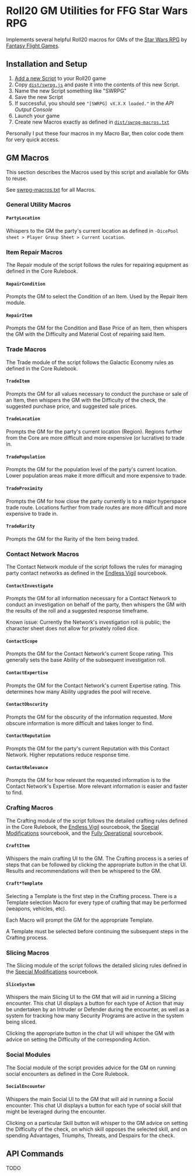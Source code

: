# Roll20 GM Utilities for FFG Star Wars RPG

Implements several helpful Roll20 macros for GMs of the
[Star Wars RPG](https://www.fantasyflightgames.com/en/products/#/universe/star-wars) by
[Fantasy Flight Games](https://www.fantasyflightgames.com/).

## Installation and Setup

1. [Add a new Script](https://wiki.roll20.net/API:Use_Guide) to your Roll20 game
1. Copy [`dist/swrpg.js`](dist/swrpg.js) and paste it into the contents of this new Script.
1. Name the new Script something like "SWRPG"
1. Save the new Script
1. If successful, you should see `"[SWRPG] vX.X.X loaded."` in the *API Output Console*
1. Launch your game
1. Create new Macros exactly as defined in [`dist/swrpg-macros.txt`](dist/swrpg-macros.txt)
        
Personally I put these four macros in my Macro Bar, then color code them for very quick access.

## GM Macros

This section describes the Macros used by this script and available for GMs to reuse.

See [swrpg-macros.txt](dist/swrpg-macros.txt) for all Macros.
 
### General Utility Macros

#### `PartyLocation`

Whispers to the GM the party's current location as defined in `-DicePool sheet > Player Group Sheet > Current Location`.

### Item Repair Macros

The Repair module of the script follows the rules for repairing equipment as defined in the Core Rulebook.

#### `RepairCondition`

Prompts the GM to select the Condition of an Item. Used by the Repair Item module.

#### `RepairItem`

Prompts the GM for the Condition and Base Price of an Item, then whispers the GM with the Difficulty and Material Cost
of repairing said Item.

### Trade Macros

The Trade module of the script follows the Galactic Economy rules as defined in the Core Rulebook.

#### `TradeItem`

Prompts the GM for all values necessary to conduct the purchase or sale of an Item, then whispers the GM with the
Difficulty of the check, the suggested purchase price, and suggested sale prices.

#### `TradeLocation`

Prompts the GM for the party's current location (Region). Regions further from the Core are more difficult and
more expensive (or lucrative) to trade in.

#### `TradePopulation`

Prompts the GM for the population level of the party's current location. Lower population areas make it more difficult
and more expensive to trade.

#### `TradeProximity`

Prompts the GM for how close the party currently is to a major hyperspace trade route. Locations further from trade
routes are more difficult and more expensive to trade in.

#### `TradeRarity`

Prompts the GM for the Rarity of the Item being traded.

### Contact Network Macros

The Contact Network module of the script follows the rules for managing party contact networks as defined in
the [Endless Vigil](https://www.fantasyflightgames.com/en/products/star-wars-force-and-destiny/products/endless-vigil/)
sourcebook.

#### `ContactInvestigate`

Prompts the GM for all information necessary for a Contact Network to conduct an investigation on behalf of the party,
then whispers the GM with the results of the roll and a suggested response timeframe.

Known issue: Currently the Network's investigation roll is public; the character sheet does not allow for privately
rolled dice.

#### `ContactScope`

Prompts the GM for the Contact Network's current Scope rating. This generally sets the base Ability of the subsequent
investigation roll.

#### `ContactExpertise`

Prompts the GM for the Contact Network's current Expertise rating. This determines how many Ability upgrades the pool
will receive.

#### `ContactObscurity`

Prompts the GM for the obscurity of the information requested. More obscure information is more difficult and takes
longer to find.

#### `ContactReputation`

Prompts the GM for the party's current Reputation with this Contact Network. Higher reputations reduce response time.

#### `ContactRelevance`

Prompts the GM for how relevant the requested information is to the Contact Network's Expertise. More relevant
information is easier and faster to find.

### Crafting Macros

The Crafting module of the script follows the detailed crafting rules defined in the Core Rulebook, the
[Endless Vigil](https://www.fantasyflightgames.com/en/products/star-wars-force-and-destiny/products/endless-vigil/)
sourcebook, the
[Special Modifications](https://www.fantasyflightgames.com/en/products/star-wars-edge-of-the-empire/products/special-modifications/)
sourcebook, and the
[Fully Operational](https://www.fantasyflightgames.com/en/products/star-wars-age-of-rebellion/products/fully-operational/)
sourcebook.

#### `CraftItem`

Whispers the main crafting UI to the GM. The Crafting process is a series of steps that can be followed by clicking
the appropriate button in the chat UI. Results and recommendations will then be whispered to the GM.

#### `Craft*Template`

Selecting a Template is the first step in the Crafting process. There is a Template selection Macro for every
type of crafting that may be performed (weapons, vehicles, etc).

Each Macro will prompt the GM for the appropriate Template.

A Template must be selected before continuing the subsequent steps in the Crafting process.

### Slicing Macros

The Slicing module of the script follows the detailed slicing rules defined in the
[Special Modifications](https://www.fantasyflightgames.com/en/products/star-wars-edge-of-the-empire/products/special-modifications/)
sourcebook.

#### `SliceSystem`

Whispers the main Slicing UI to the GM that will aid in running a Slicing encounter. This chat UI displays a
button for each type of Action that may be undertaken by an Intruder or Defender during the encounter, as well
as a system for tracking how many Security Programs are active in the system being sliced.

Clicking the appropriate button in the chat UI will whisper the GM with advice on setting the Difficulty of the
corresponding Action.

### Social Modules

The Social module of the script provides advice for the GM on running social encounters as defined in the Core Rulebook.

#### `SocialEncounter`

Whispers the main Social UI to the GM that will aid in running a Social encounter. This chat UI displays a
button for each type of social skill that might be leveraged during the encounter.

Clicking on a particular Skill button will whisper to the GM advice on setting the Difficulty of the check, on which
skill opposes the selected skill, and on spending Advantages, Triumphs, Threats, and Despairs for the check.

## API Commands

TODO
